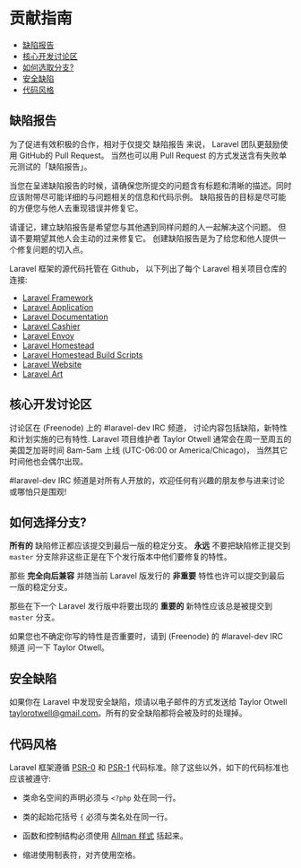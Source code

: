 # 贡献指南

- [缺陷报告](#bug-reports)
- [核心开发讨论区](#core-development-discussion)
- [如何选取分支?](#which-branch)
- [安全缺陷](#security-vulnerabilities)
- [代码风格](#coding-style)

<a name="bug-reports"></a>
## 缺陷报告

为了促进有效积极的合作，相对于仅提交 缺陷报告 来说， Laravel 团队更鼓励使用 GitHub的 Pull Request。 当然也可以用 Pull Request 的方式发送含有失败单元测试的「缺陷报告」。

当您在呈递缺陷报告的时候，请确保您所提交的问题含有标题和清晰的描述。同时应该附带尽可能详细的与问题相关的信息和代码示例。 缺陷报告的目标是尽可能的方便您与他人去重现错误并修复它。


请谨记，建立缺陷报告是希望您与其他遇到同样问题的人一起解决这个问题。 但请不要期望其他人会主动的过来修复它。 创建缺陷报告是为了给您和他人提供一个修复问题的切入点。

Laravel 框架的源代码托管在 Github， 以下列出了每个 Laravel 相关项目仓库的连接:

- [Laravel Framework](https://github.com/laravel/framework)
- [Laravel Application](https://github.com/laravel/laravel)
- [Laravel Documentation](https://github.com/laravel/docs)
- [Laravel Cashier](https://github.com/laravel/cashier)
- [Laravel Envoy](https://github.com/laravel/envoy)
- [Laravel Homestead](https://github.com/laravel/homestead)
- [Laravel Homestead Build Scripts](https://github.com/laravel/settler)
- [Laravel Website](https://github.com/laravel/laravel.com)
- [Laravel Art](https://github.com/laravel/art)

<a name="core-development-discussion"></a>
## 核心开发讨论区

讨论区在 (Freenode) 上的 \#laravel-dev IRC 频道， 讨论内容包括缺陷，新特性和计划实施的已有特性. Laravel 项目维护者 Taylor Otwell 通常会在周一至周五的美国芝加哥时间 8am-5am 上线 (UTC-06:00 or America/Chicago)， 当然其它时间他也会偶尔出现。

\#laravel-dev IRC 频道是对所有人开放的，欢迎任何有兴趣的朋友参与进来讨论或哪怕只是围观!

<a name="which-branch"></a>
## 如何选择分支?

**所有的** 缺陷修正都应该提交到最后一版的稳定分支。 **永远** 不要把缺陷修正提交到 `master` 分支除非这些正是在下个发行版本中他们要修复的特性。

那些 **完全向后兼容** 并随当前 Laravel 版发行的 **非重要** 特性也许可以提交到最后一版的稳定分支。

那些在下一个 Laravel 发行版中将要出现的 **重要的** 新特性应该总是被提交到 `master` 分支。

如果您也不确定你写的特性是否重要时，请到 (Freenode) 的 #laravel-dev IRC 频道 问一下 Taylor Otwell。


<a name="security-vulnerabilities"></a>
## 安全缺陷

如果你在 Laravel 中发现安全缺陷，烦请以电子邮件的方式发送给 Taylor Otwell <a href="mailto:taylorotwell@gmail.com">taylorotwell@gmail.com</a>。所有的安全缺陷都将会被及时的处理掉。

<a name="coding-style"></a>
## 代码风格

Laravel 框架遵循 [PSR-0](https://github.com/php-fig/fig-standards/blob/master/accepted/PSR-0.md) 和 [PSR-1](https://github.com/php-fig/fig-standards/blob/master/accepted/PSR-1-basic-coding-standard.md) 代码标准。除了这些以外，如下的代码标准也应该被遵守:

- 类命名空间的声明必须与 `<?php` 处在同一行。

- 类的起始花括号 `{` 必须与类名处在同一行。

- 函数和控制结构必须使用 [Allman 样式](http://en.wikipedia.org/wiki/Indent_style#Allman_style) 括起来。

- 缩进使用制表符，对齐使用空格。
